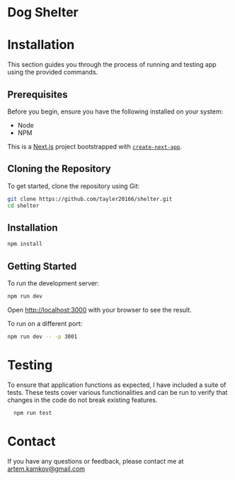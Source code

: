 # Dog Shelter

# Installation

This section guides you through the process of running and testing app using the provided commands.

## Prerequisites

Before you begin, ensure you have the following installed on your system:
- Node
- NPM

This is a [Next.js](https://nextjs.org) project bootstrapped with [`create-next-app`](https://nextjs.org/docs/app/api-reference/cli/create-next-app).

## Cloning the Repository
To get started, clone the repository using Git:
```bash
git clone https://github.com/tayler20166/shelter.git
cd shelter
```

## Installation
```bash
npm install
```

## Getting Started

To run the development server:

```bash
npm run dev
```

Open [http://localhost:3000](http://localhost:3000) with your browser to see the result.

To run on a different port:

```bash
npm run dev -- -p 3001
```



# Testing
To ensure that application functions as expected, I have included a suite of tests. These tests cover various functionalities and can be run to verify that changes in the code do not break existing features.

```bash
  npm run test
```

# Contact

If you have any questions or feedback, please contact me at artem.kamkov@gmail.com